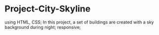# Project-City-Skyline
using HTML, CSS; In this project, a set of buildings are created with a sky background during night; responsive;
